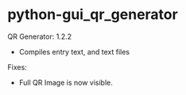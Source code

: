 # python-gui_qr_generator
QR Generator: 1.2.2
- Compiles entry text, and text files

Fixes:
- Full QR Image is now visible.